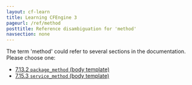 ```yaml
---
layout: cf-learn
title: Learning CFEngine 3
pageurl: /ref/method
posttitle: Reference disambiguation for 'method'
navsection: none
---
```


The term 'method' could refer to several sections in the documentation. Please choose one:

- [7\.13\.2 <code>package\_method</code> \(body template\)](https://cfengine.com/manuals/cf3-reference.html#package_method-in-packages)
- [7\.15\.3 <code>service\_method</code> \(body template\)](https://cfengine.com/manuals/cf3-reference.html#service_method-in-services)
